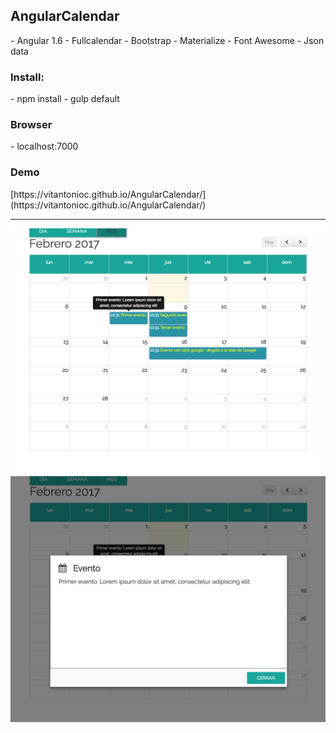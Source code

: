 

<h2>AngularCalendar</h2>
- Angular 1.6
- Fullcalendar
- Bootstrap
- Materialize
- Font Awesome
- Json data 

<h3>Install:</h3>
- npm install
- gulp default

<h3>Browser</h3>
- localhost:7000

<h3>Demo</h3>
[https://vitantonioc.github.io/AngularCalendar/](https://vitantonioc.github.io/AngularCalendar/)

*********************************************************************************************************************

![alt tag](https://github.com/vitantonioc/AngularCalendar/blob/master/1.jpg)
![alt tag](https://github.com/vitantonioc/AngularCalendar/blob/master/2.jpg)








